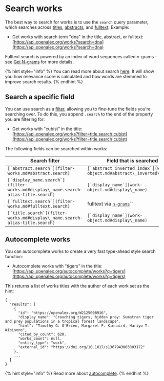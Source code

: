 # Search works

The best way to search for works is to use the `search` query parameter, which searches across [titles](work-object.md#title-1), [abstracts](work-object.md#abstract\_inverted\_index), and [fulltext](work-object.md#the-ngram-object). Example:

* Get works with search term "dna" in the title, abstract, or fulltext:\
  [https://api.openalex.org/works?search=dna](https://api.openalex.org/works?search=dna)

Fulltext search is powered by an index of word sequences called n-grams - see [Get N-grams](get-n-grams.md) for more details.

{% hint style="info" %}
You can read more about search [here](../../how-to-use-the-api/get-lists-of-entities/search-entities.md). It will show you how relevance score is calculated and how words are stemmed to improve search results.
{% endhint %}

## Search a specific field

You can use search as a [filter](../../how-to-use-the-api/get-lists-of-entities/filter-entity-lists.md), allowing you to fine-tune the fields you're searching over. To do this, you append `.search` to the end of the property you are filtering for:

* Get works with "cubist" in the title:\
  [https://api.openalex.org/works?filter=title.search:cubist](https://api.openalex.org/works?filter=title.search:cubist)

The following fields can be searched within works:

| Search filter                                                                        | Field that is searched                                                    |
| ------------------------------------------------------------------------------------ | ------------------------------------------------------------------------- |
| ``[`abstract.search`](filter-works.md#abstract.search)``                             | ``[`abstract_inverted_index`](work-object.md#abstract\_inverted\_index)`` |
| ``[`display_name.search`](filter-works.md#display\_name.search-alias-title.search)`` | ``[`display_name`](work-object.md#display\_name)``                        |
| ``[`fulltext.search`](filter-works.md#fulltext.search)``                             | fulltext via [`n-grams`](get-n-grams.md)``                                |
| ``[`title.search`](filter-works.md#display\_name.search-alias-title.search)``        | ``[`display_name`](work-object.md#display\_name)``                        |

## Autocomplete works

You can autocomplete works to create a very fast type-ahead style search function:

* Autocomplete works with "tigers" in the title:\
  [https://api.openalex.org/autocomplete/works?q=tigers](https://api.openalex.org/autocomplete/works?q=tigers)

This returns a list of works titles with the author of each work set as the hint:

<pre class="language-json"><code class="lang-json">{ 
  "results": [
    {
      "id": "https://openalex.org/W2125098916",
      "display_name": "Crouching tigers, hidden prey: Sumatran tiger and prey populations in a tropical forest landscape",
      "hint": "Timothy G. O'Brien, Margaret F. Kinnaird, Hariyo T. Wibisono",
      "cited_by_count": 620,
      "works_count": null,
      "entity_type": "work",
      "external_id": "https://doi.org/10.1017/s1367943003003172"
    },
    ...
<strong>  ]
</strong><strong>}
</strong></code></pre>

{% hint style="info" %}
Read more about [autocomplete](../../how-to-use-the-api/get-lists-of-entities/autocomplete-entities.md).
{% endhint %}
